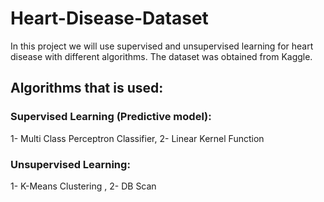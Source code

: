 # Heart-Disease-Dataset
In this project we will use supervised and unsupervised learning for heart disease with different algorithms. The dataset was obtained from Kaggle.


## Algorithms that is used:

### Supervised Learning (Predictive model):

1- Multi Class Perceptron Classifier, 2- Linear Kernel Function


### Unsupervised Learning:
1- K-Means Clustering , 2- DB Scan

